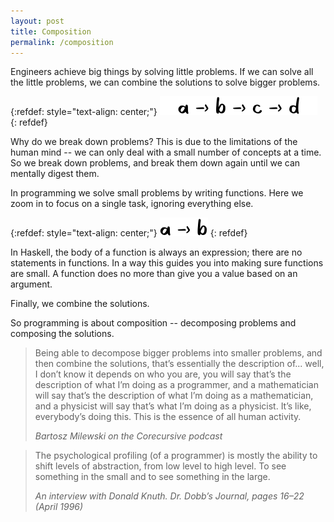 ```yaml
---
layout: post
title: Composition
permalink: /composition
---
```

Engineers achieve big things by solving little problems. If we can solve all
the little problems, we can combine the solutions to solve bigger problems.

{:refdef: style="text-align: center;"}
![composition-full](/assets/composition-full.png)
{: refdef}

Why do we break down problems? This is due to the limitations of the human mind
-- we can only deal with a small number of concepts at a time. So we break down
problems, and break them down again until we can mentally digest them.

In programming we solve small problems by writing functions. Here we zoom in to
focus on a single task, ignoring everything else.

{:refdef: style="text-align: center;"}
![composition-full](/assets/composition-zoomed.png)
{: refdef}

In Haskell, the body of a function is always an expression; there are no
statements in functions. In a way this guides you into making sure functions
are small. A function does no more than give you a value based on an argument.

Finally, we combine the solutions.

So programming is about composition -- decomposing problems and composing the
solutions.

> Being able to decompose bigger problems into smaller problems, and then
> combine the solutions, that’s essentially the description of... well, I don’t
> know it depends on who you are, you will say that’s the description of what
> I’m doing as a programmer, and a mathematician will say that’s the
> description of what I’m doing as a mathematician, and a physicist will say
> that’s what I’m doing as a physicist. It’s like, everybody’s doing this. This
> is the essence of all human activity.
>
> <cite>Bartosz Milewski on the Corecursive podcast</cite>

> The psychological profiling (of a programmer) is mostly the ability to shift
> levels of abstraction, from low level to high level. To see something in the
> small and to see something in the large.
>
> <cite>An interview with Donald Knuth. Dr. Dobb’s Journal, pages 16–22 (April
> 1996)</cite>
